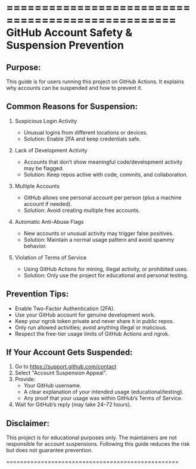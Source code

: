 ==================================================
 GitHub Account Safety & Suspension Prevention
==================================================

Purpose:
--------
This guide is for users running this project on GitHub Actions. 
It explains why accounts can be suspended and how to prevent it.

Common Reasons for Suspension:
------------------------------
1. Suspicious Login Activity
   - Unusual logins from different locations or devices.
   - Solution: Enable 2FA and keep credentials safe.

2. Lack of Development Activity
   - Accounts that don’t show meaningful code/development activity may be flagged.
   - Solution: Keep repos active with code, commits, and collaboration.

3. Multiple Accounts
   - GitHub allows one personal account per person (plus a machine account if needed).
   - Solution: Avoid creating multiple free accounts.

4. Automatic Anti-Abuse Flags
   - New accounts or unusual activity may trigger false positives.
   - Solution: Maintain a normal usage pattern and avoid spammy behavior.

5. Violation of Terms of Service
   - Using GitHub Actions for mining, illegal activity, or prohibited uses.
   - Solution: Only use the project for educational and personal testing.

Prevention Tips:
----------------
- Enable Two-Factor Authentication (2FA).
- Use your GitHub account for genuine development work.
- Keep your ngrok token private and never share it in public repos.
- Only run allowed activities; avoid anything illegal or malicious.
- Respect the free-tier usage limits of GitHub Actions and ngrok.

If Your Account Gets Suspended:
-------------------------------
1. Go to https://support.github.com/contact
2. Select "Account Suspension Appeal".
3. Provide:
   - Your GitHub username.
   - A clear explanation of your intended usage (educational/testing).
   - Any proof that your usage was within GitHub’s Terms of Service.
4. Wait for GitHub’s reply (may take 24–72 hours).

Disclaimer:
-----------
This project is for educational purposes only. 
The maintainers are not responsible for account suspensions.
Following this guide reduces the risk but does not guarantee prevention.

==================================================
